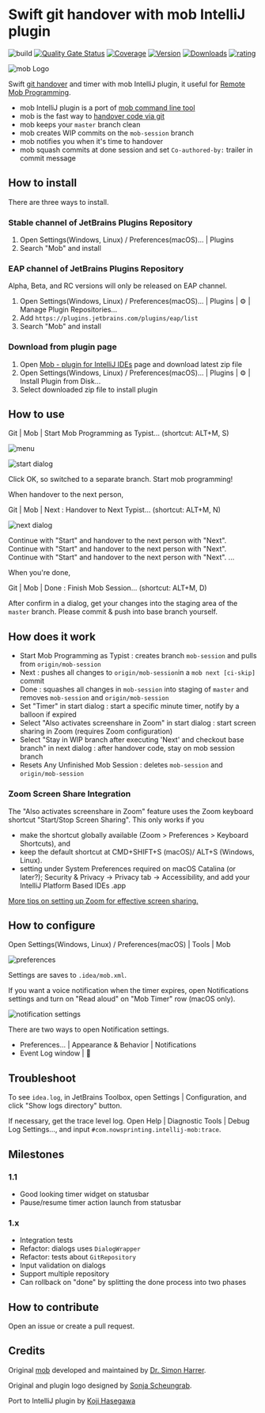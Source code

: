 # Swift git handover with mob IntelliJ plugin

![build](https://github.com/remotemobprogramming/intellij-mob/workflows/build/badge.svg)
[![Quality Gate Status](https://sonarcloud.io/api/project_badges/measure?project=remotemobprogramming_intellij-mob&metric=alert_status)](https://sonarcloud.io/dashboard?id=remotemobprogramming_intellij-mob)
[![Coverage](https://sonarcloud.io/api/project_badges/measure?project=remotemobprogramming_intellij-mob&metric=coverage)](https://sonarcloud.io/dashboard?id=remotemobprogramming_intellij-mob)
[![Version](https://img.shields.io/jetbrains/plugin/v/14266-mob.svg)](https://plugins.jetbrains.com/plugin/14266-mob)
[![Downloads](https://img.shields.io/jetbrains/plugin/d/14266-mob.svg)](https://plugins.jetbrains.com/plugin/14266-mob)
[![rating](https://img.shields.io/jetbrains/plugin/r/rating/14266-mob)](https://plugins.jetbrains.com/plugin/14266-mob)

![mob Logo](documents/logo.svg)

<!-- Plugin description -->
Swift [git handover](https://www.remotemobprogramming.org/#git-handover) and timer with mob IntelliJ plugin,
it useful for [Remote Mob Programming](https://www.remotemobprogramming.org).

- mob IntelliJ plugin is a port of [mob command line tool](https://github.com/remotemobprogramming/mob)
- mob is the fast way to [handover code via git](https://www.remotemobprogramming.org/#git-handover)
- mob keeps your `master` branch clean
- mob creates WIP commits on the `mob-session` branch
- mob notifies you when it's time to handover
- mob squash commits at done session and set `Co-authored-by:` trailer in commit message
<!-- Plugin description end -->


## How to install

There are three ways to install.

### Stable channel of JetBrains Plugins Repository

1. Open Settings(Windows, Linux) / Preferences(macOS)... | Plugins
1. Search "Mob" and install

### EAP channel of JetBrains Plugins Repository

Alpha, Beta, and RC versions will only be released on EAP channel.

1. Open Settings(Windows, Linux) / Preferences(macOS)... | Plugins | :gear: | Manage Plugin Repositories...
1. Add `https://plugins.jetbrains.com/plugins/eap/list`
1. Search "Mob" and install

### Download from plugin page

1. Open [Mob - plugin for IntelliJ IDEs](https://plugins.jetbrains.com/plugin/14266-mob) page and download latest zip file
1. Open Settings(Windows, Linux) / Preferences(macOS)... | Plugins | :gear: | Install Plugin from Disk...
1. Select downloaded zip file to install plugin


## How to use

Git | Mob | Start Mob Programming as Typist... (shortcut: ALT+M, S)

![menu](documents/menu.png)

![start dialog](documents/start.png)

Click OK, so switched to a separate branch. Start mob programming!

When handover to the next person,

Git | Mob | Next : Handover to Next Typist... (shortcut: ALT+M, N)

![next dialog](documents/next.png)

Continue with "Start" and handover to the next person with "Next".
Continue with "Start" and handover to the next person with "Next".
Continue with "Start" and handover to the next person with "Next".
...

When you're done,

Git | Mob | Done : Finish Mob Session... (shortcut: ALT+M, D)

After confirm in a dialog,
get your changes into the staging area of the `master` branch. 
Please commit & push into base branch yourself.


## How does it work

- Start Mob Programming as Typist : creates branch `mob-session` and pulls from `origin/mob-session`
- Next : pushes all changes to `origin/mob-session`in a `mob next [ci-skip]` commit
- Done : squashes all changes in `mob-session` into staging of `master` and removes `mob-session` and `origin/mob-session`
- Set "Timer" in start dialog : start a specific minute timer, notify by a balloon if expired
- Select "Also activates screenshare in Zoom" in start dialog : start screen sharing in Zoom (requires Zoom configuration)
- Select "Stay in WIP branch after executing 'Next' and checkout base branch" in next dialog : after handover code, stay on mob session branch
- Resets Any Unfinished Mob Session : deletes `mob-session` and `origin/mob-session`

### Zoom Screen Share Integration

The "Also activates screenshare in Zoom" feature uses the Zoom keyboard shortcut "Start/Stop Screen Sharing". This only works if you

- make the shortcut globally available (Zoom > Preferences > Keyboard Shortcuts), and
- keep the default shortcut at CMD+SHIFT+S (macOS)/ ALT+S (Windows, Linux).
- setting under System Preferences required on macOS Catalina (or later?); Security & Privacy -> Privacy tab -> Accessibility, and add your IntelliJ Platform Based IDEs .app

[More tips on setting up Zoom for effective screen sharing.](https://effectivehomeoffice.com/setup-zoom-for-effective-screen-sharing/)


## How to configure

Open Settings(Windows, Linux) / Preferences(macOS) | Tools | Mob

![preferences](documents/preferences.png)

Settings are saves to `.idea/mob.xml`.

If you want a voice notification when the timer expires,
open Notifications settings and turn on "Read aloud" on "Mob Timer" row (macOS only).

![notification settings](documents/preferences_notification.png)

There are two ways to open Notification settings.

- Preferences... | Appearance & Behavior | Notifications
- Event Log window | :wrench:


## Troubleshoot

To see `idea.log`, in JetBrains Toolbox, open Settings | Configuration, and click "Show logs directory" button.

If necessary, get the trace level log.
Open Help | Diagnostic Tools | Debug Log Settings…, and input `#com.nowsprinting.intellij-mob:trace`.


## Milestones

### 1.1

- Good looking timer widget on statusbar
- Pause/resume timer action launch from statusbar

### 1.x

- Integration tests
- Refactor: dialogs uses `DialogWrapper`
- Refactor: tests about `GitRepository`
- Input validation on dialogs
- Support multiple repository
- Can rollback on "done" by splitting the done process into two phases


## How to contribute

Open an issue or create a pull request.


## Credits

Original [mob](https://github.com/remotemobprogramming/mob) developed and maintained by [Dr. Simon Harrer](https://twitter.com/simonharrer).

<!-- Original contributions and testing by Jochen Christ, Martin Huber, Franziska Dessart, and Nikolas Hermann. Thank you! -->

Original and plugin logo designed by [Sonja Scheungrab](https://twitter.com/multebaerr).

Port to IntelliJ plugin by [Koji Hasegawa](https://twitter.com/nowsprinting)